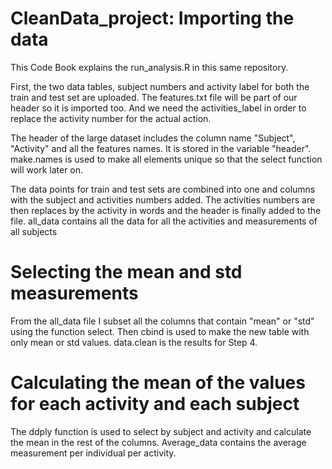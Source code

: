 # CleanData_project: Importing the data
This Code Book explains the run_analysis.R in this same repository.

First, the two data tables, subject numbers and activity label for both the train and test set are uploaded. 
The features.txt file will be part of our header so it is imported too. And we need the activities_label in 
order to replace the activity number for the actual action.

The header of the large dataset includes the column name "Subject", "Activity" and all the features names.
It is stored in the variable "header". make.names is used to make all elements unique so that the select
function will work later on. 

The data points for train and test sets are combined into one and columns with the subject and activities
numbers added. The activities numbers are then replaces by the activity in words and the header is finally
added to the file. 
all_data contains all the data for all the activities and measurements of all subjects

# Selecting the mean and std measurements
From the all_data file I subset all the columns that contain "mean" or "std" using the function select.
Then cbind is used to make the new table with only mean or std values.
data.clean is the results for Step 4.

# Calculating the mean of the values for each activity and each subject
The ddply function is used to select by subject and activity and calculate the mean in the rest of the 
columns.
Average_data contains the average measurement per individual per activity.

